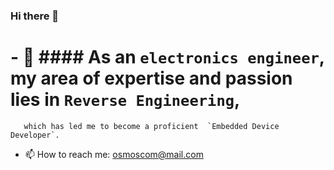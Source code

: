 ### Hi there 👋


# - 🔭  #### As an `electronics engineer`, my area of expertise and passion lies in `Reverse Engineering`,  
       which has led me to become a proficient  `Embedded Device Developer`.


- 📫 How to reach me: osmoscom@mail.com





